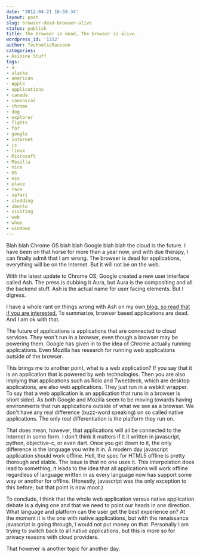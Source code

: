 ```yaml
---
date: '2012-04-21 16:58:34'
layout: post
slug: browser-dead-browser-alive
status: publish
title: The browser is dead, The browser is alive.
wordpress_id: '1312'
author: TechnoticRaccoon
categories:
- Asinine Stuff
tags:
- a
- alaska
- american
- Apple
- applications
- canada
- canonical
- chrome
- dog
- explorer
- fights
- for
- google
- internet
- is
- linux
- Microsoft
- Mozilla
- nice
- OS
- osx
- place
- race
- safari
- sledding
- ubuntu
- visiting
- web
- whee
- windows
---
```


Blah blah Chrome OS blah blah Google blah blah the cloud is the future. I have been on that horse for more than a year now, and with due therapy, I can finally admit that I am wrong. The browser is dead for applications, everything will be on the Internet. But it will not be on the web.

<!-- more -->

With the latest update to Chrome OS, Google created a new user interface called Ash. The press is dubbing it Aura, but Aura is the compositing and all the backend stuff. Ash is the actual name for user facing elements. But I digress.

I have a whole rant on things wrong with Ash on my own[ blog, so read that if you are interested.](http://blog.technoticraccoon.com/post/21525447577/aura-why) To summarize, browser based applications are dead. And I am ok with that.

The future of applications is applications that are connected to cloud services. They won't run in a browser, even though a browser may be powering them. Google has given in to the idea of Chrome actually running applications. Even Mozilla has research for running web applications outside of the browser.

This brings me to another point, what is a web application? If you say that it is an application that is powered by web technologies. Then you are also implying that applications such as Rdio and Tweetdeck, which are desktop applications, are also web applications. They just run in a webkit wrapper. To say that a web application is an application that runs in a browser is short sided. As both Google and Mozilla seem to be moving towards having environments that run applications outside of what we see as a browser. We don't have any real difference (buzz-word speaking) on so called native applications. The only real differentiation is the platform they run on.

That does mean, however, that applications will all be connected to the Internet in some form. I don't think it matters if it it written in javascript, python, objective-c, or even dart. Once you get down to it, the only difference is the language you write it in. A modern day javascript application should work offline. Hell, the spec for HTML5 offline is pretty thorough and stable. The issue is that no one uses it. This interpolation does lead to something, it leads to the idea that all applications will work offline regardless of language written in as every language now has support some way or another for offline. (Honestly, javascript was the only exception to this before, but that point is now moot.)

To conclude, I think that the whole web application versus native application debate is a dying one and that we need to point our heads in one direction. What language and platform can the user get the best experience on? At the moment it is the one with native applications, but with the renaissance javascript is going through, I would not put money on that. Personally I am trying to switch back to all native applications, but this is more so for privacy reasons with cloud providers.

That however is another topic for another day.




